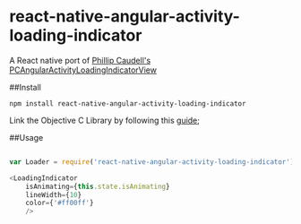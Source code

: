 # react-native-angular-activity-loading-indicator  

A React native port of [Phillip Caudell's](https://github.com/phillipcaudell) [PCAngularActivityLoadingIndicatorView](https://github.com/phillipcaudell/PCAngularActivityIndicatorView) 


##Install 

`npm install react-native-angular-activity-loading-indicator`

Link the Objective C Library by following this [guide](https://facebook.github.io/react-native/docs/linking-libraries-ios.html#content);


##Usage

``` javascript

var Loader = require('react-native-angular-activity-loading-indicator');

<LoadingIndicator 
	isAnimating={this.state.isAnimating} 
	lineWidth={10} 
	color={'#ff00ff'} 
	/>

```
